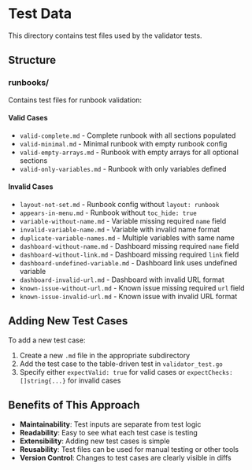 # Test Data

This directory contains test files used by the validator tests.

## Structure

### runbooks/

Contains test files for runbook validation:

#### Valid Cases
- `valid-complete.md` - Complete runbook with all sections populated
- `valid-minimal.md` - Minimal runbook with empty runbook config
- `valid-empty-arrays.md` - Runbook with empty arrays for all optional sections
- `valid-only-variables.md` - Runbook with only variables defined

#### Invalid Cases
- `layout-not-set.md` - Runbook config without `layout: runbook`
- `appears-in-menu.md` - Runbook without `toc_hide: true`
- `variable-without-name.md` - Variable missing required `name` field
- `invalid-variable-name.md` - Variable with invalid name format
- `duplicate-variable-names.md` - Multiple variables with same name
- `dashboard-without-name.md` - Dashboard missing required `name` field
- `dashboard-without-link.md` - Dashboard missing required `link` field
- `dashboard-undefined-variable.md` - Dashboard link uses undefined variable
- `dashboard-invalid-url.md` - Dashboard with invalid URL format
- `known-issue-without-url.md` - Known issue missing required `url` field
- `known-issue-invalid-url.md` - Known issue with invalid URL format

## Adding New Test Cases

To add a new test case:

1. Create a new `.md` file in the appropriate subdirectory
2. Add the test case to the table-driven test in `validator_test.go`
3. Specify either `expectValid: true` for valid cases or `expectChecks: []string{...}` for invalid cases

## Benefits of This Approach

- **Maintainability**: Test inputs are separate from test logic
- **Readability**: Easy to see what each test case is testing
- **Extensibility**: Adding new test cases is simple
- **Reusability**: Test files can be used for manual testing or other tools
- **Version Control**: Changes to test cases are clearly visible in diffs
